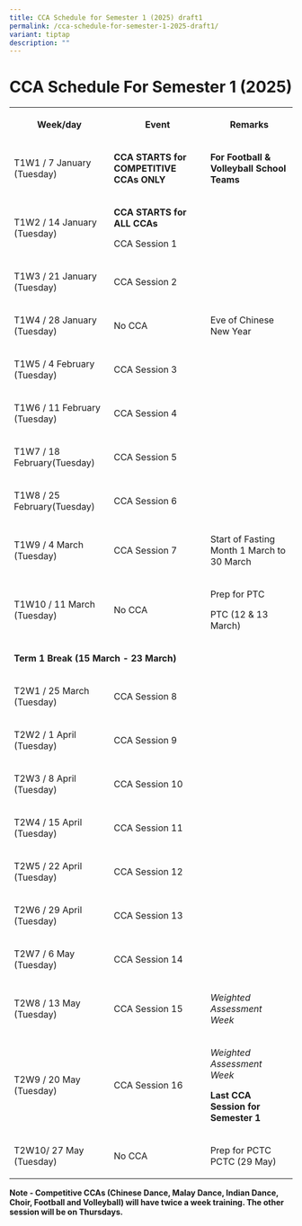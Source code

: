 ```yaml
---
title: CCA Schedule for Semester 1 (2025) draft1
permalink: /cca-schedule-for-semester-1-2025-draft1/
variant: tiptap
description: ""
---
```

<h1>CCA Schedule For Semester 1 (2025)</h1>
<table style="minWidth: 75px">
<colgroup>
<col>
<col>
<col>
</colgroup>
<tbody>
<tr>
<th rowspan="1" colspan="1">
<p>Week/day</p>
</th>
<th rowspan="1" colspan="1">
<p>Event</p>
</th>
<th rowspan="1" colspan="1">
<p>Remarks</p>
</th>
</tr>
<tr>
<td rowspan="1" colspan="1">
<p>T1W1 / 7 January (Tuesday)</p>
</td>
<td rowspan="1" colspan="1">
<p><strong>CCA STARTS for COMPETITIVE CCAs ONLY</strong>
</p>
</td>
<td rowspan="1" colspan="1">
<p><strong>For Football &amp; Volleyball School Teams</strong>
</p>
</td>
</tr>
<tr>
<td rowspan="1" colspan="1">
<p>T1W2 / 14 January (Tuesday)</p>
</td>
<td rowspan="1" colspan="1">
<p><strong>CCA STARTS for ALL CCAs</strong>
</p>
<p>CCA Session 1</p>
</td>
<td rowspan="1" colspan="1">
<p></p>
</td>
</tr>
<tr>
<td rowspan="1" colspan="1">
<p>T1W3 / 21 January (Tuesday)</p>
</td>
<td rowspan="1" colspan="1">
<p>CCA Session 2</p>
</td>
<td rowspan="1" colspan="1">
<p></p>
</td>
</tr>
<tr>
<td rowspan="1" colspan="1">
<p>T1W4 / 28 January (Tuesday)</p>
</td>
<td rowspan="1" colspan="1">
<p>No CCA</p>
</td>
<td rowspan="1" colspan="1">
<p>Eve of Chinese New Year</p>
</td>
</tr>
<tr>
<td rowspan="1" colspan="1">
<p>T1W5 / 4 February (Tuesday)</p>
</td>
<td rowspan="1" colspan="1">
<p>CCA Session 3</p>
</td>
<td rowspan="1" colspan="1">
<p></p>
</td>
</tr>
<tr>
<td rowspan="1" colspan="1">
<p>T1W6 / 11 February (Tuesday)</p>
</td>
<td rowspan="1" colspan="1">
<p>CCA Session 4</p>
</td>
<td rowspan="1" colspan="1">
<p></p>
</td>
</tr>
<tr>
<td rowspan="1" colspan="1">
<p>T1W7 / 18 February(Tuesday)</p>
</td>
<td rowspan="1" colspan="1">
<p>CCA Session 5</p>
</td>
<td rowspan="1" colspan="1">
<p></p>
</td>
</tr>
<tr>
<td rowspan="1" colspan="1">
<p>T1W8 / 25 February(Tuesday)</p>
</td>
<td rowspan="1" colspan="1">
<p>CCA Session 6</p>
</td>
<td rowspan="1" colspan="1">
<p></p>
</td>
</tr>
<tr>
<td rowspan="1" colspan="1">
<p>T1W9 / 4 March (Tuesday)</p>
</td>
<td rowspan="1" colspan="1">
<p>CCA Session 7</p>
</td>
<td rowspan="1" colspan="1">
<p>Start of Fasting Month 1 March to 30 March</p>
</td>
</tr>
<tr>
<td rowspan="1" colspan="1">
<p>T1W10 / 11 March (Tuesday)</p>
</td>
<td rowspan="1" colspan="1">
<p>No CCA</p>
</td>
<td rowspan="1" colspan="1">
<p>Prep for PTC</p>
<p>PTC (12 &amp; 13 March)</p>
</td>
</tr>
<tr>
<td rowspan="1" colspan="3">
<p><strong>Term 1 Break (15 March - 23 March)</strong>
</p>
</td>
</tr>
<tr>
<td rowspan="1" colspan="1">
<p>T2W1 / 25 March (Tuesday)</p>
</td>
<td rowspan="1" colspan="1">
<p>CCA Session 8</p>
</td>
<td rowspan="1" colspan="1">
<p></p>
</td>
</tr>
<tr>
<td rowspan="1" colspan="1">
<p>T2W2 / 1 April (Tuesday)</p>
</td>
<td rowspan="1" colspan="1">
<p>CCA Session 9</p>
</td>
<td rowspan="1" colspan="1">
<p></p>
</td>
</tr>
<tr>
<td rowspan="1" colspan="1">
<p>T2W3 / 8 April (Tuesday)</p>
</td>
<td rowspan="1" colspan="1">
<p>CCA Session 10</p>
</td>
<td rowspan="1" colspan="1">
<p></p>
</td>
</tr>
<tr>
<td rowspan="1" colspan="1">
<p>T2W4 / 15 April (Tuesday)</p>
</td>
<td rowspan="1" colspan="1">
<p>CCA Session 11</p>
</td>
<td rowspan="1" colspan="1">
<p></p>
</td>
</tr>
<tr>
<td rowspan="1" colspan="1">
<p>T2W5 / 22 April (Tuesday)</p>
</td>
<td rowspan="1" colspan="1">
<p>CCA Session 12</p>
</td>
<td rowspan="1" colspan="1">
<p></p>
</td>
</tr>
<tr>
<td rowspan="1" colspan="1">
<p>T2W6 / 29 April (Tuesday)</p>
</td>
<td rowspan="1" colspan="1">
<p>CCA Session 13</p>
</td>
<td rowspan="1" colspan="1">
<p></p>
</td>
</tr>
<tr>
<td rowspan="1" colspan="1">
<p>T2W7 / 6 May (Tuesday)</p>
</td>
<td rowspan="1" colspan="1">
<p>CCA Session 14</p>
</td>
<td rowspan="1" colspan="1">
<p></p>
</td>
</tr>
<tr>
<td rowspan="1" colspan="1">
<p>T2W8 / 13 May (Tuesday)</p>
</td>
<td rowspan="1" colspan="1">
<p>CCA Session 15</p>
</td>
<td rowspan="1" colspan="1">
<p><em>Weighted Assessment Week</em>
</p>
</td>
</tr>
<tr>
<td rowspan="1" colspan="1">
<p>T2W9 / 20 May (Tuesday)</p>
</td>
<td rowspan="1" colspan="1">
<p>CCA Session 16</p>
</td>
<td rowspan="1" colspan="1">
<p><em>Weighted Assessment Week</em>
</p>
<p><strong>Last CCA Session for Semester 1</strong>
</p>
</td>
</tr>
<tr>
<td rowspan="1" colspan="1">
<p>T2W10/ 27 May (Tuesday)</p>
</td>
<td rowspan="1" colspan="1">
<p>No CCA</p>
</td>
<td rowspan="1" colspan="1">
<p>Prep for PCTC PCTC (29 May)</p>
</td>
</tr>
</tbody>
</table>
<p><strong>Note - Competitive CCAs (Chinese Dance, Malay Dance, Indian Dance, Choir, Football and Volleyball) will have twice a week training. The other session will be on Thursdays.</strong>
</p>